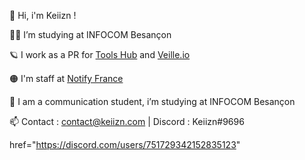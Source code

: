 💎 Hi, i'm Keiizn ! 

👨‍🔬 I’m studying at INFOCOM Besançon

🪐 I work as a PR for [Tools Hub](https://twitter.com/toolshubio) and [Veille.io](https://twitter.com/veilleio)

🟠 I'm staff at [Notify France](https://twitter.com/notifyfrance)

🤝 I am a communication student, i’m studying at INFOCOM Besançon

📫 Contact : contact@keiizn.com | Discord : Keiizn#9696

href="https://discord.com/users/751729342152835123"
